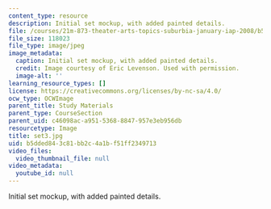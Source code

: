 ```yaml
---
content_type: resource
description: Initial set mockup, with added painted details.
file: /courses/21m-873-theater-arts-topics-suburbia-january-iap-2008/b5dded843c81bb2c4a1bf51ff2349713_set3.jpg
file_size: 118023
file_type: image/jpeg
image_metadata:
  caption: Initial set mockup, with added painted details.
  credit: Image courtesy of Eric Levenson. Used with permission.
  image-alt: ''
learning_resource_types: []
license: https://creativecommons.org/licenses/by-nc-sa/4.0/
ocw_type: OCWImage
parent_title: Study Materials
parent_type: CourseSection
parent_uid: c46098ac-a951-5368-8847-957e3eb956db
resourcetype: Image
title: set3.jpg
uid: b5dded84-3c81-bb2c-4a1b-f51ff2349713
video_files:
  video_thumbnail_file: null
video_metadata:
  youtube_id: null
---
```

Initial set mockup, with added painted details.